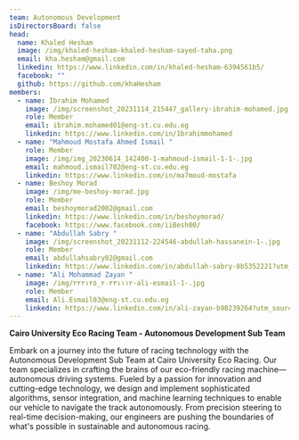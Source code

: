 ```yaml
---
team: Autonomous Development
isDirectorsBoard: false
head:
  name: Khaled Hesham
  image: /img/khaled-hesham-khaled-hesham-sayed-taha.png
  email: kha.hesham@gmail.com
  linkedin: https://www.linkedin.com/in/khaled-hesham-6394561b5/
  facebook: ""
  github: https://github.com/khaHesham
members:
  - name: Ibrahim Mohamed
    image: /img/screenshot_20231114_215447_gallery-ibrahim-mohamed.jpg
    role: Member
    email: ibrahim.mohamed01@eng-st.cu.edu.eg
    linkedin: https://www.linkedin.com/in/1brahimmohamed
  - name: "Mahmoud Mostafa Ahmed Ismail "
    role: Member
    image: /img/img_20230614_142400-1-mahmoud-ismail-1-1-.jpg
    email: mahmoud.ismail702@eng-st.cu.edu.eg
    linkedin: https://www.linkedin.com/in/ma7moud-mostafa
  - name: Beshoy Morad
    image: /img/me-beshoy-morad.jpg
    role: Member
    email: beshoymorad2002@gmail.com
    linkedin: https://www.linkedin.com/in/beshoymorad/
    facebook: https://www.facebook.com/iiBesh00/
  - name: "Abdullah Sabry "
    image: /img/screenshot_20231112-224546-abdullah-hassanein-1-.jpg
    role: Member
    email: abdullahsabry02@gmail.com
    linkedin: https://www.linkedin.com/in/abdullah-sabry-8b5352221?utm_source=share&utm_campaign=share_via&utm_content=profile&utm_medium=android_app
  - name: "Ali Mohammad Zayan "
    image: /img/٢٠٢٣١١١٢_٢٢٢١٢٥-ali-esmail-1-.jpg
    role: Member
    email: Ali.Esmail03@eng-st.cu.edu.eg
    linkedin: https://www.linkedin.com/in/ali-zayan-b98239264?utm_source=share&utm_campaign=share_via&utm_content=profile&utm_medium=android_app
---
```

**Cairo University Eco Racing Team - Autonomous Development Sub Team**

Embark on a journey into the future of racing technology with the Autonomous Development Sub Team at Cairo University Eco Racing. Our team specializes in crafting the brains of our eco-friendly racing machine—autonomous driving systems. Fueled by a passion for innovation and cutting-edge technology, we design and implement sophisticated algorithms, sensor integration, and machine learning techniques to enable our vehicle to navigate the track autonomously. From precision steering to real-time decision-making, our engineers are pushing the boundaries of what's possible in sustainable and autonomous racing.